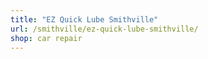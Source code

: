 ```yaml
---
title: "EZ Quick Lube Smithville"
url: /smithville/ez-quick-lube-smithville/
shop: car repair
---
```

